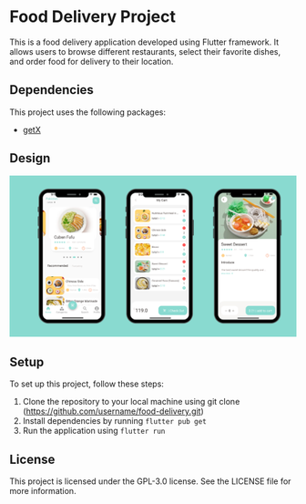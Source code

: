 # Food Delivery Project

This is a food delivery application developed using Flutter framework. It allows users to browse different restaurants, select their favorite dishes, and order food for delivery to their location.

## Dependencies

This project uses the following packages:

- [getX](https://pub.dev/packages/get)

## Design

![Custom Design](assets/image/design.png)

## Setup

To set up this project, follow these steps:

1. Clone the repository to your local machine using git clone (https://github.com/username/food-delivery.git)
2. Install dependencies by running `flutter pub get`
   <!-- 3. Create a new Firebase project and enable authentication, Cloud Firestore, and Cloud Functions -->
   <!-- 3. Add the Firebase configuration files to the project -->
   <!-- Enable the Google Maps API and add the API key to the project -->
   <!-- Enable the Stripe API and add the API key to the project -->
3. Run the application using `flutter run`

## License

This project is licensed under the GPL-3.0 license. See the LICENSE file for more information.
